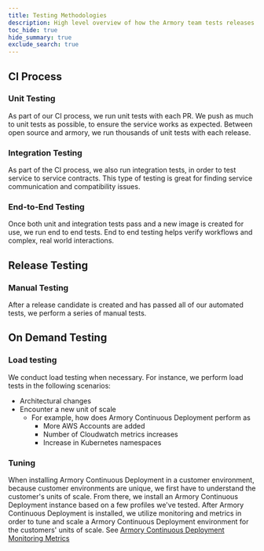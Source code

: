 ```yaml
---
title: Testing Methodologies
description: High level overview of how the Armory team tests releases
toc_hide: true
hide_summary: true
exclude_search: true
---
```


## CI Process

### Unit Testing

As part of our CI process, we run unit tests with each PR. We push as much to unit tests as possible, to ensure the service works as expected. Between open source and armory, we run thousands of unit tests with each release.

### Integration Testing

As part of the CI process, we also run integration tests, in order to test service to service contracts. This type of testing is great for finding service communication and compatibility issues.

### End-to-End Testing

Once both unit and integration tests pass and a new image is created for use, we run end to end tests. End to end testing helps verify workflows and complex, real world interactions.


## Release Testing

### Manual Testing

After a release candidate is created and has passed all of our automated tests, we perform a series of manual tests.

## On Demand Testing

### Load testing

We conduct load testing when necessary. For instance, we perform load tests in the following scenarios:

- Architectural changes
- Encounter a new unit of scale
  - For example, how does Armory Continuous Deployment perform as
    - More AWS Accounts are added
    - Number of Cloudwatch metrics increases
    - Increase in Kubernetes namespaces

### Tuning

When installing Armory Continuous Deployment in a customer environment, because customer environments are unique, we first have to understand the customer's units of scale. From there, we install an Armory Continuous Deployment instance based on a few profiles we've tested. After Armory Continuous Deployment is installed, we utilize monitoring and metrics in order to tune and scale a Armory Continuous Deployment environment for the customers' units of scale.  See [Armory Continuous Deployment Monitoring Metrics](https://www.notion.so/Spinnaker-Monitoring-Metrics-58793b154f80440e9ab8a9928e31727e?pvs=4)
